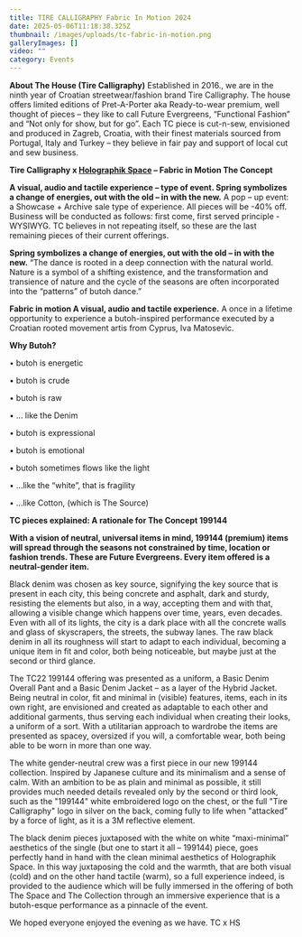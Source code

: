 ```yaml
---
title: TIRE CALLIGRAPHY Fabric In Motion 2024
date: 2025-05-06T11:18:38.325Z
thumbnail: /images/uploads/tc-fabric-in-motion.png
galleryImages: []
video: ""
category: Events
---
```

**About The House (Tire Calligraphy)**
Established in 2016., we are in the ninth year of Croatian streetwear/fashion brand Tire Calligraphy. The house offers limited editions of Pret-A-Porter aka Ready-to-wear premium, well thought of pieces – they like to call Future Evergreens, “Functional Fashion” and “Not only for show, but for go”.
Each TC piece is cut-n-sew, envisioned and produced in Zagreb, Croatia, with their finest materials sourced from Portugal, Italy and Turkey – they believe in fair pay and support of local cut and sew business.

**Tire Calligraphy x [Holographik Space](https://www.instagram.com/holographik.space/) – Fabric in Motion
The Concept**


**A visual, audio and tactile experience – type of event.
Spring symbolizes a change of energies, out with the old – in with the new.**
A pop – up event: a Showcase + Archive sale type of experience.
All pieces will be -40% off.
Business will be conducted as follows: first come, first served principle - WYSIWYG.
TC believes in not repeating itself, so these are the last remaining pieces of their current offerings.


**Spring symbolizes a change of energies, out with the old – in with the new.**
“The dance is rooted in a deep connection with the natural world. Nature is a symbol of a shifting existence, and the transformation and transience of nature and the cycle of the seasons are often incorporated into the “patterns” of butoh dance.”


**Fabric in motion
A visual, audio and tactile experience.**
A once in a lifetime opportunity to experience a butoh-inspired performance executed by a Croatian rooted movement artis from Cyprus, Iva Matosevic.

**Why Butoh?**

• butoh is energetic

• butoh is crude 

• butoh is raw 

• ... like the Denim 

• butoh is expressional 

• butoh is emotional 

• butoh sometimes flows like the light 

• ...like the “white”, that is fragility 

• ...like Cotton, (which is The Source)

**TC pieces explained: A rationale for The Concept
199144**


**With a vision of neutral, universal items in mind, 199144 (premium) items will spread through the seasons not constrained by time, location or fashion trends. These are Future Evergreens. Every item offered is a neutral-gender item.**


Black denim was chosen as key source, signifying the key source that is present in each city, this being concrete and asphalt, dark and sturdy, resisting the elements but also, in a way, accepting them and with that, allowing a visible change which happens over time, years, even decades. Even with all of its lights, the city is a dark place with all the concrete walls and glass of skyscrapers, the streets, the subway lanes.
The raw black denim in all its roughness will start to adapt to each individual, becoming a unique item in fit and color, both being noticeable, but maybe just at the second or third glance.


The TC22 199144 offering was presented as a uniform, a Basic Denim Overall Pant and a Basic Denim Jacket – as a layer of the Hybrid Jacket.
Being neutral in color, fit and minimal in (visible) features, items, each in its own right, are envisioned and created as adaptable to each other and additional garments, thus serving each individual when creating their looks, a uniform of a sort. With a utilitarian approach to wardrobe the items are presented as spacey, oversized if you will, a comfortable wear, both being able to be worn in more than one way.

The white gender-neutral crew was a first piece in our new 199144 collection.
Inspired by Japanese culture and its minimalism and a sense of calm. With an ambition to be as plain and minimal as possible, it still provides much needed details revealed only by the second or third look, such as the  "199144" white embroidered logo on the chest, or the full "Tire Calligraphy" logo in silver on the back, coming fully to life when "attacked" by a force of light, as it is a 3M reflective element.

The black denim pieces juxtaposed with the white on white “maxi-minimal” aesthetics of the single (but one to start it all – 199144) piece, goes perfectly hand in hand with the clean minimal aesthetics of Holographik Space.
In this way juxtaposing the cold and the warmth, that are both visual (cold) and on the other hand tactile (warm), so a full experience indeed, is provided to the audience which will be fully immersed in the offering of both The Space and The Collection through an immersive experience that is a butoh-esque performance
as a pinnacle of the event.

We hoped everyone enjoyed the evening as we have.
TC x HS
